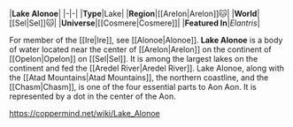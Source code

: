 |**Lake Alonoe**|
|-|-|
|**Type**|Lake|
|**Region**|[[Arelon\|Arelon]]🐱︎|
|**World**|[[Sel\|Sel]]🐱︎|
|**Universe**|[[Cosmere\|Cosmere]]|
|**Featured In**|*Elantris*|

For member of the [[Ire\|Ire]], see [[Alonoe\|Alonoe]].
**Lake Alonoe** is a body of water located near the center of [[Arelon\|Arelon]] on the continent of [[Opelon\|Opelon]] on [[Sel\|Sel]]. It is among the largest lakes on the continent and fed the [[Aredel River\|Aredel River]].
Lake Alonoe, along with the [[Atad Mountains\|Atad Mountains]], the northern coastline, and the [[Chasm\|Chasm]], is one of the four essential parts to Aon Aon. It is represented by a dot in the center of the Aon.



https://coppermind.net/wiki/Lake_Alonoe